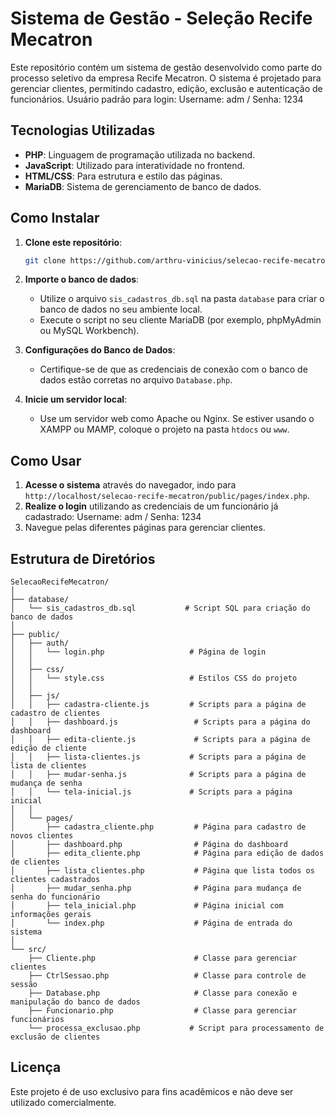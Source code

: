 # Sistema de Gestão - Seleção Recife Mecatron

Este repositório contém um sistema de gestão desenvolvido como parte do processo seletivo da empresa Recife Mecatron. O sistema é projetado para gerenciar clientes, permitindo cadastro, edição, exclusão e autenticação de funcionários.
Usuário padrão para login: Username: adm / Senha: 1234

## Tecnologias Utilizadas

- **PHP**: Linguagem de programação utilizada no backend.
- **JavaScript**: Utilizado para interatividade no frontend.
- **HTML/CSS**: Para estrutura e estilo das páginas.
- **MariaDB**: Sistema de gerenciamento de banco de dados.

## Como Instalar

1. **Clone este repositório**:
   ```bash
   git clone https://github.com/arthru-vinicius/selecao-recife-mecatron.git
   ```

2. **Importe o banco de dados**:
   - Utilize o arquivo `sis_cadastros_db.sql` na pasta `database` para criar o banco de dados no seu ambiente local.
   - Execute o script no seu cliente MariaDB (por exemplo, phpMyAdmin ou MySQL Workbench).

3. **Configurações do Banco de Dados**:
   - Certifique-se de que as credenciais de conexão com o banco de dados estão corretas no arquivo `Database.php`.

4. **Inicie um servidor local**:
   - Use um servidor web como Apache ou Nginx. Se estiver usando o XAMPP ou MAMP, coloque o projeto na pasta `htdocs` ou `www`.

## Como Usar

1. **Acesse o sistema** através do navegador, indo para `http://localhost/selecao-recife-mecatron/public/pages/index.php`.
2. **Realize o login** utilizando as credenciais de um funcionário já cadastrado: Username: adm / Senha: 1234
4. Navegue pelas diferentes páginas para gerenciar clientes.

## Estrutura de Diretórios

```
SelecaoRecifeMecatron/
│
├── database/
│   └── sis_cadastros_db.sql           # Script SQL para criação do banco de dados
│
├── public/
│   ├── auth/
│   │   └── login.php                   # Página de login
│   │
│   ├── css/
│   │   └── style.css                   # Estilos CSS do projeto
│   │
│   ├── js/
│   │   ├── cadastra-cliente.js         # Scripts para a página de cadastro de clientes
│   │   ├── dashboard.js                 # Scripts para a página do dashboard
│   │   ├── edita-cliente.js             # Scripts para a página de edição de cliente
│   │   ├── lista-clientes.js           # Scripts para a página de lista de clientes
│   │   ├── mudar-senha.js              # Scripts para a página de mudança de senha
│   │   └── tela-inicial.js             # Scripts para a página inicial
│   │
│   └── pages/
│       ├── cadastra_cliente.php         # Página para cadastro de novos clientes
│       ├── dashboard.php                # Página do dashboard
│       ├── edita_cliente.php            # Página para edição de dados de clientes
│       ├── lista_clientes.php           # Página que lista todos os clientes cadastrados
│       ├── mudar_senha.php              # Página para mudança de senha do funcionário
│       ├── tela_inicial.php             # Página inicial com informações gerais
│       └── index.php                    # Página de entrada do sistema
│
└── src/
    ├── Cliente.php                      # Classe para gerenciar clientes
    ├── CtrlSessao.php                   # Classe para controle de sessão
    ├── Database.php                     # Classe para conexão e manipulação do banco de dados
    ├── Funcionario.php                  # Classe para gerenciar funcionários
    └── processa_exclusao.php           # Script para processamento de exclusão de clientes
```


## Licença

Este projeto é de uso exclusivo para fins acadêmicos e não deve ser utilizado comercialmente.
